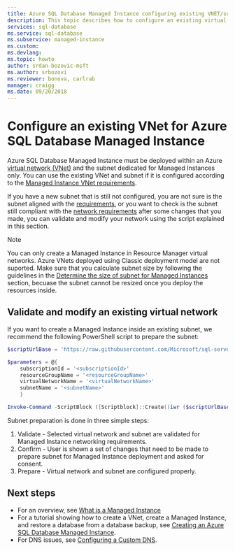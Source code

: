 ```yaml
---
title: Azure SQL Database Managed Instance configuring existing VNET/subnet | Microsoft Docs
description: This topic describes how to configure an existing virtual network (VNet) and subnet where you can deploy Azure SQL Database Managed Instance.
services: sql-database
ms.service: sql-database
ms.subservice: managed-instance
ms.custom: 
ms.devlang: 
ms.topic: howto
author: srdan-bozovic-msft
ms.author: srbozovi
ms.reviewer: bonova, carlrab
manager: craigg
ms.date: 09/20/2018
---
```

# Configure an existing VNet for Azure SQL Database Managed Instance

Azure SQL Database Managed Instance must be deployed within an Azure [virtual network (VNet)](../virtual-network/virtual-networks-overview.md) and the subnet dedicated for Managed Instances only. You can use the existing VNet and subnet if it is configured according to the [Managed Instance VNet requirements](sql-database-managed-instance-connectivity-architecture.md#network-requirements). 

If you have a new subnet that is still not configured, you are not sure is the subnet aligned with the [requirements](sql-database-managed-instance-connectivity-architecture.md#network-requirements), or you want to check is the subnet still compliant with the [network requirements](sql-database-managed-instance-connectivity-architecture.md#network-requirements) after some changes that you made, you can validate and modify your network using the script explained in this section. 

  > [!Note]
  > You can only create a Managed Instance in Resource Manager virtual networks. Azure VNets deployed using Classic deployment model are not suported. Make sure that you calculate subnet size by following the guidelines in the [Determine the size of subnet for Managed Instances](#determine-the-size-of-subnet-for-managed-instances) section, becuase the subnet cannot be resized once you deploy the resources inside.

## Validate and modify an existing virtual network 

If you want to create a Managed Instance inside an existing subnet, we recommend the following PowerShell script to prepare the subnet:
```powershell
$scriptUrlBase = 'https://raw.githubusercontent.com/Microsoft/sql-server-samples/master/samples/manage/azure-sql-db-managed-instance/prepare-subnet'

$parameters = @{
    subscriptionId = '<subscriptionId>'
    resourceGroupName = '<resourceGroupName>'
    virtualNetworkName = '<virtualNetworkName>'
    subnetName = '<subnetName>'
    }

Invoke-Command -ScriptBlock ([Scriptblock]::Create((iwr ($scriptUrlBase+'/prepareSubnet.ps1?t='+ [DateTime]::Now.Ticks)).Content)) -ArgumentList $parameters
```
Subnet preparation is done in three simple steps:

1. Validate - Selected virtual network and subnet are validated for Managed Instance networking requirements.
2. Confirm - User is shown a set of changes that need to be made to prepare subnet for Managed Instance deployment and asked for consent.
3. Prepare - Virtual network and subnet are configured properly.

## Next steps

- For an overview, see [What is a Managed Instance](sql-database-managed-instance.md)
- For a tutorial showing how to create a VNet, create a Managed Instance, and restore a database from a database backup, see [Creating an Azure SQL Database Managed Instance](sql-database-managed-instance-get-started.md).
- For DNS issues, see [Configuring a Custom DNS](sql-database-managed-instance-custom-dns.md).
